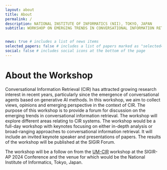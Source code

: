 ```yaml
---
layout: about
title: About
permalink: /
description: NATIONAL INSTITUTE OF INFORMATICS (NII), TOKYO, JAPAN
subtitle: WORKSHOP ON EMERGING TRENDS IN CONVERSATIONAL INFORMATION RETRIEVAL(ET-CIR)


news: true # includes a list of news items
selected_papers: false # includes a list of papers marked as "selected={true}"
social: false # includes social icons at the bottom of the page
---
```



# About the Workshop

Conversational Information Retrieval (CIR) has attracted growing research interest in recent years, particularly since the emergence of conversational agents based on generative AI methods. In this workshop, we aim to collect views, opinions and emerging perspective in the context of CIR. The purpose of this workshop is to provide a forum for discussion on the emerging trends in conversational information retrieval. The workshop will explore different areas relating to CIR systems. The workshop would be a full-day workshop with keynotes focusing on either in-depth analysis or broad-ranging approaches to conversational information retrieval. It will include an invited keynote speaker and presentations of papers. The results of the workshop will be published at the SIGIR Forum.

The workshop will be a follow on from the [UM-CIR](https://um-cir.github.io/) workshop at the SIGIR-AP 2024 Conference and the venue for which would be the National Institute of Informatics, Tokyo, Japan.


<!-- ## Key dates

<!-- * Submission website open: **September 01, 2024** -->
<!-- * Submission deadline: ~~**October 3, 2024**~~ **October 10, 2024**
* Acceptance notification: ~~**October 18, 2024**~~ **October 28, 2024**
* Workshop Date: **December 13, 2024** -->
  
<!-- Note: All submission deadlines are 11:59 PM AoE Time Zone (Anywhere on Earth). -->

<!-- ### Submission Link

https://easychair.org/conferences/?conf=umcir2024


The goal of this workshop is to provide a forum for the exploration of user modelling and its evaluation within CIR -->